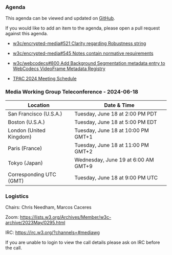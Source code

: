 ### Agenda

This agenda can be viewed and updated on [GitHub](https://github.com/w3c/media-wg/blob/main/meetings/2024-06-18-Media_Working_Group_Teleconference-agenda.md).

If you would like to add an item to the agenda, please open a pull request against this agenda.

* [w3c/encrypted-media#521 Clarity regarding Robustness string](https://github.com/w3c/encrypted-media/issues/521)

* [w3c/encrypted-media#545 Notes contain normative requirements](https://github.com/w3c/encrypted-media/issues/545)

* [w3c/webcodecs#800 Add Background Segmentation metadata entry to WebCodecs VideoFrame Metadata Registry](https://github.com/w3c/webcodecs/issues/800)

* [TPAC 2024 Meeting Schedule](https://www.w3.org/2024/05/tpac2024-schedule-20240523.html)

### Media Working Group Teleconference - 2024-06-18

| Location | Date & Time |
| -------- | ----------- |
| San Francisco (U.S.A.) | Tuesday, June 18 at 2:00 PM PDT |
| Boston (U.S.A.) | Tuesday, June 18 at 5:00 PM EDT |
| London (United Kingdom) | Tuesday, June 18 at 10:00 PM GMT+1 |
| Paris (France) | Tuesday, June 18 at 11:00 PM GMT+2 |
| Tokyo (Japan) | Wednesday, June 19 at 6:00 AM GMT+9 |
| Corresponding UTC (GMT) | Tuesday, June 18 at 9:00 PM UTC |

### Logistics

Chairs: Chris Needham, Marcos Caceres

Zoom: https://lists.w3.org/Archives/Member/w3c-archive/2023May/0295.html

IRC: https://irc.w3.org/?channels=#mediawg

If you are unable to login to view the call details please ask on IRC before the call.
